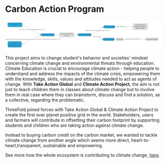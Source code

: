 # Carbon Action Program 

![](img/tag_threefold_carbon.png)

This project aims to change student's behavior and societies' mindset concerning climate change and environmental threats through education. Climate Education is crucial to encourage climate action - helping people to understand and address the impacts of the climate crisis, empowering them with the knowledge, skills, values and attitudes needed to act as agents of change. With **Take Action Global** and **Climate Action Project**, the aim is not just to teach children them in classes about climate change but to involve them in real case where they can brainstorm, discuss and find a solution, as a collective, regarding the problematic. 

ThreeFold joined forces with Take Action Global & Climate Action Project to create the first ever planet positive grid in the world. Stakeholders, users and farmers will contribute in offsetting their carbon footprint by supporting students and children who are taking action against climate change. 

Instead to buying carbon credit on the carbon market, we wanted to tackle climate change from another angle which seems more direct, heart-to-heart,transparent, sustainable and empowering.

See more how the whole ecosystem is contributing to climate change, [here](carbon_credit_model).